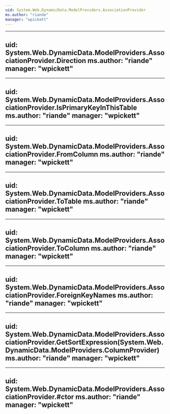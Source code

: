 ```yaml
---
uid: System.Web.DynamicData.ModelProviders.AssociationProvider
ms.author: "riande"
manager: "wpickett"
---
```


---
uid: System.Web.DynamicData.ModelProviders.AssociationProvider.Direction
ms.author: "riande"
manager: "wpickett"
---

---
uid: System.Web.DynamicData.ModelProviders.AssociationProvider.IsPrimaryKeyInThisTable
ms.author: "riande"
manager: "wpickett"
---

---
uid: System.Web.DynamicData.ModelProviders.AssociationProvider.FromColumn
ms.author: "riande"
manager: "wpickett"
---

---
uid: System.Web.DynamicData.ModelProviders.AssociationProvider.ToTable
ms.author: "riande"
manager: "wpickett"
---

---
uid: System.Web.DynamicData.ModelProviders.AssociationProvider.ToColumn
ms.author: "riande"
manager: "wpickett"
---

---
uid: System.Web.DynamicData.ModelProviders.AssociationProvider.ForeignKeyNames
ms.author: "riande"
manager: "wpickett"
---

---
uid: System.Web.DynamicData.ModelProviders.AssociationProvider.GetSortExpression(System.Web.DynamicData.ModelProviders.ColumnProvider)
ms.author: "riande"
manager: "wpickett"
---

---
uid: System.Web.DynamicData.ModelProviders.AssociationProvider.#ctor
ms.author: "riande"
manager: "wpickett"
---
